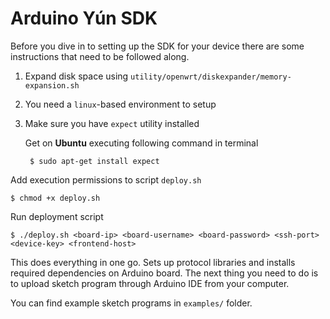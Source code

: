 # Arduino Yún SDK

Before you dive in to setting up the SDK for your device there are some instructions that need to be followed along.

1. Expand disk space using `utility/openwrt/diskexpander/memory-expansion.sh`
2. You need a `linux`-based environment to setup
3. Make sure you have `expect` utility installed

    Get on **Ubuntu** executing following command in terminal
        
        $ sudo apt-get install expect

Add execution permissions to script `deploy.sh`

    $ chmod +x deploy.sh

Run deployment script

    $ ./deploy.sh <board-ip> <board-username> <board-password> <ssh-port> <device-key> <frontend-host>

This does everything in one go. Sets up protocol libraries and installs required dependencies on Arduino board. The next thing you need to do is to upload sketch program through Arduino IDE from your computer.

You can find example sketch programs in `examples/` folder.